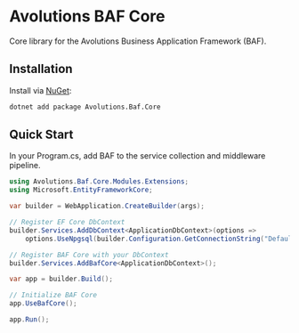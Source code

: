 # Avolutions BAF Core

Core library for the Avolutions Business Application Framework (BAF).

## Installation

Install via [NuGet](https://www.nuget.org/packages/Avolutions.Baf.Core):

```bash
dotnet add package Avolutions.Baf.Core
```

## Quick Start

In your Program.cs, add BAF to the service collection and middleware pipeline.

```csharp
using Avolutions.Baf.Core.Modules.Extensions;
using Microsoft.EntityFrameworkCore;

var builder = WebApplication.CreateBuilder(args);

// Register EF Core DbContext
builder.Services.AddDbContext<ApplicationDbContext>(options =>
    options.UseNpgsql(builder.Configuration.GetConnectionString("DefaultConnection")));

// Register BAF Core with your DbContext
builder.Services.AddBafCore<ApplicationDbContext>();

var app = builder.Build();

// Initialize BAF Core
app.UseBafCore();

app.Run();
```